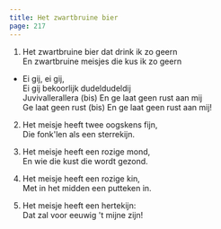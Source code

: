 ```yaml
---
title: Het zwartbruine bier 
page: 217
---  
```



1. Het zwartbruine bier dat drink ik zo geern  
En zwartbruine meisjes die kus ik zo geern  


- Ei gij, ei gij,  
Ei gij bekoorlijk dudeldudeldij  
Juvivallerallera (bis) En ge laat geen rust aan mij  
Ge laat geen rust (bis) En ge laat geen rust aan mij!  


2. Het meisje heeft twee oogskens fijn,  
Die fonk'len als een sterrekijn.  


3. Het meisje heeft een rozige mond,  
En wie die kust die wordt gezond.  


4. Het meisje heeft een rozige kin,  
Met in het midden een putteken in.  


5. Het meisje heeft een hertekijn:  
Dat zal voor eeuwig 't mijne zijn!   